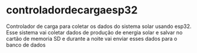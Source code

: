 # controladordecargaesp32
Controlador de carga para coletar os dados do sistema solar usando esp32. 
Esse sistema vai coletar dados de produção de energia solar e salvar no cartão de memoria SD e durante a noite vai enviar esses dados para o banco de dados 

